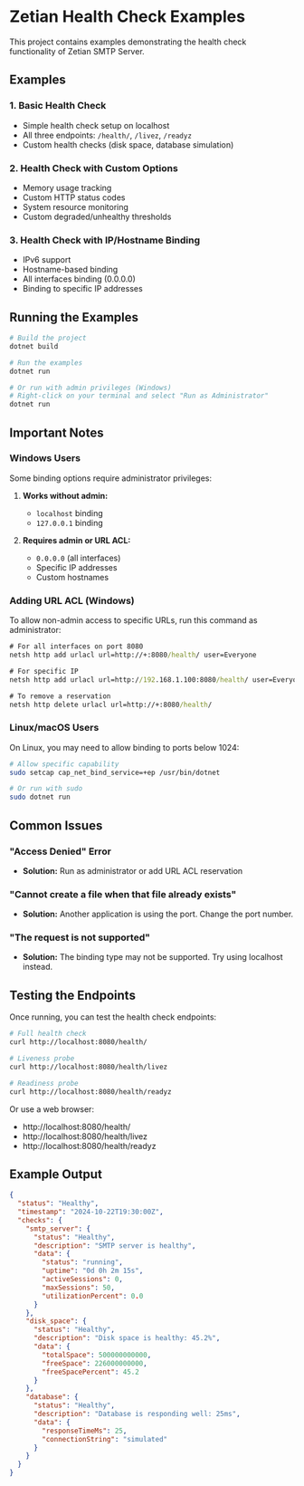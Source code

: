 # Zetian Health Check Examples

This project contains examples demonstrating the health check functionality of Zetian SMTP Server.

## Examples

### 1. Basic Health Check
- Simple health check setup on localhost
- All three endpoints: `/health/`, `/livez`, `/readyz`
- Custom health checks (disk space, database simulation)

### 2. Health Check with Custom Options
- Memory usage tracking
- Custom HTTP status codes
- System resource monitoring
- Custom degraded/unhealthy thresholds

### 3. Health Check with IP/Hostname Binding
- IPv6 support
- Hostname-based binding
- All interfaces binding (0.0.0.0)
- Binding to specific IP addresses

## Running the Examples

```bash
# Build the project
dotnet build

# Run the examples
dotnet run

# Or run with admin privileges (Windows)
# Right-click on your terminal and select "Run as Administrator"
dotnet run
```

## Important Notes

### Windows Users

Some binding options require administrator privileges:

1. **Works without admin:**
   - `localhost` binding
   - `127.0.0.1` binding

2. **Requires admin or URL ACL:**
   - `0.0.0.0` (all interfaces)
   - Specific IP addresses
   - Custom hostnames

### Adding URL ACL (Windows)

To allow non-admin access to specific URLs, run this command as administrator:

```cmd
# For all interfaces on port 8080
netsh http add urlacl url=http://+:8080/health/ user=Everyone

# For specific IP
netsh http add urlacl url=http://192.168.1.100:8080/health/ user=Everyone

# To remove a reservation
netsh http delete urlacl url=http://+:8080/health/
```

### Linux/macOS Users

On Linux, you may need to allow binding to ports below 1024:

```bash
# Allow specific capability
sudo setcap cap_net_bind_service=+ep /usr/bin/dotnet

# Or run with sudo
sudo dotnet run
```

## Common Issues

### "Access Denied" Error
- **Solution:** Run as administrator or add URL ACL reservation

### "Cannot create a file when that file already exists"
- **Solution:** Another application is using the port. Change the port number.

### "The request is not supported" 
- **Solution:** The binding type may not be supported. Try using localhost instead.

## Testing the Endpoints

Once running, you can test the health check endpoints:

```bash
# Full health check
curl http://localhost:8080/health/

# Liveness probe
curl http://localhost:8080/health/livez

# Readiness probe  
curl http://localhost:8080/health/readyz
```

Or use a web browser:
- http://localhost:8080/health/
- http://localhost:8080/health/livez
- http://localhost:8080/health/readyz

## Example Output

```json
{
  "status": "Healthy",
  "timestamp": "2024-10-22T19:30:00Z",
  "checks": {
    "smtp_server": {
      "status": "Healthy",
      "description": "SMTP server is healthy",
      "data": {
        "status": "running",
        "uptime": "0d 0h 2m 15s",
        "activeSessions": 0,
        "maxSessions": 50,
        "utilizationPercent": 0.0
      }
    },
    "disk_space": {
      "status": "Healthy",
      "description": "Disk space is healthy: 45.2%",
      "data": {
        "totalSpace": 500000000000,
        "freeSpace": 226000000000,
        "freeSpacePercent": 45.2
      }
    },
    "database": {
      "status": "Healthy", 
      "description": "Database is responding well: 25ms",
      "data": {
        "responseTimeMs": 25,
        "connectionString": "simulated"
      }
    }
  }
}
```